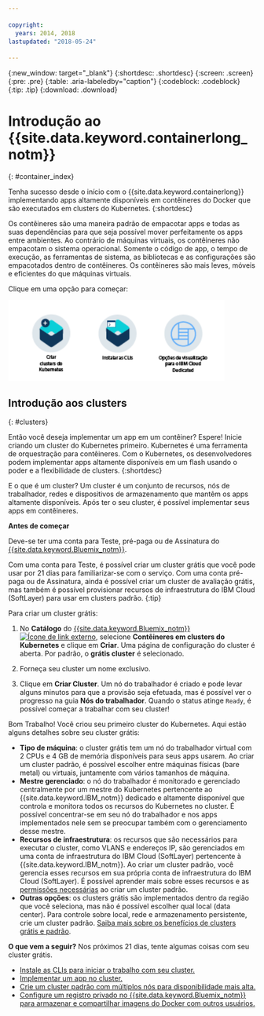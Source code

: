 ```yaml
---

copyright:
  years: 2014, 2018
lastupdated: "2018-05-24"

---
```


{:new_window: target="_blank"}
{:shortdesc: .shortdesc}
{:screen: .screen}
{:pre: .pre}
{:table: .aria-labeledby="caption"}
{:codeblock: .codeblock}
{:tip: .tip}
{:download: .download}



# Introdução ao {{site.data.keyword.containerlong_notm}}
{: #container_index}

Tenha sucesso desde o início com o {{site.data.keyword.containerlong}} implementando apps altamente disponíveis em contêineres do Docker que são executados em clusters do Kubernetes.
{:shortdesc}

Os contêineres são uma maneira padrão de empacotar apps e todas as suas dependências para que seja possível mover perfeitamente os apps entre ambientes. Ao contrário de máquinas virtuais, os contêineres não empacotam o sistema operacional. Somente o código de app, o tempo de execução, as ferramentas de sistema, as bibliotecas e as configurações são empacotados dentro de contêineres. Os contêineres são mais leves, móveis e eficientes do que máquinas virtuais.


Clique em uma opção para começar:

<img usemap="#home_map" border="0" class="image" id="image_ztx_crb_f1b" src="images/cs_public_dedicated_options.png" width="440" alt="Clique em um ícone para iniciar rapidamente com o{{site.data.keyword.containershort_notm}}. Com o {{site.data.keyword.Bluemix_dedicated_notm}}, clique neste ícone para ver suas opções." style="width:440px;" />
<map name="home_map" id="home_map">
<area href="#clusters" alt="Introdução aos clusters do Kubernetes em{{site.data.keyword.Bluemix_notm}}" title="Introdução aos clusters do Kubernetes em{{site.data.keyword.Bluemix_notm}}" shape="rect" coords="-7, -8, 108, 211" />
<area href="cs_cli_install.html" alt="Instalar as CLIs." title="Instalar as CLIs." shape="rect" coords="155, -1, 289, 210" />
<area href="cs_dedicated.html#dedicated_environment" alt="{{site.data.keyword.Bluemix_dedicated_notm}} ambiente de nuvem" title="{{site.data.keyword.Bluemix_notm}} ambiente de nuvem" shape="rect" coords="326, -10, 448, 218" />
</map>


## Introdução aos clusters
{: #clusters}

Então você deseja implementar um app em um contêiner? Espere! Inicie criando um cluster do Kubernetes primeiro. Kubernetes é uma ferramenta de orquestração para contêineres. Com o Kubernetes, os desenvolvedores podem implementar apps altamente disponíveis em um flash usando o poder e a flexibilidade de clusters.
{:shortdesc}

E o que é um cluster? Um cluster é um conjunto de recursos, nós de trabalhador, redes e dispositivos de armazenamento que mantêm os apps altamente disponíveis. Após ter o seu cluster, é possível implementar seus apps em contêineres.

**Antes de começar**

Deve-se ter uma conta para Teste, pré-paga ou de Assinatura do [{{site.data.keyword.Bluemix_notm}}](https://console.bluemix.net/registration/).

Com uma conta para Teste, é possível criar um cluster grátis que você pode usar por 21 dias para familiarizar-se com o serviço. Com uma conta pré-paga ou de Assinatura, ainda é possível criar um cluster de avaliação grátis, mas também é possível provisionar recursos de infraestrutura do IBM Cloud (SoftLayer) para usar em clusters padrão.
{:tip}

Para criar um cluster grátis:

1.  No **Catálogo** do [{{site.data.keyword.Bluemix_notm}} ![Ícone de link externo](../icons/launch-glyph.svg "Ícone de link externo")](https://console.bluemix.net/catalog/?category=containers), selecione **Contêineres em clusters do Kubernetes** e clique em **Criar**. Uma página de configuração do cluster é aberta. Por padrão, o **grátis cluster** é selecionado.

2. Forneça seu cluster um nome exclusivo.

3.  Clique em **Criar Cluster**. Um nó do trabalhador é criado e pode levar alguns minutos para que a provisão seja efetuada, mas é possível ver o progresso na guia **Nós do trabalhador**. Quando o status atinge `Ready`, é possível começar a trabalhar com seu cluster!

Bom Trabalho! Você criou seu primeiro cluster do Kubernetes. Aqui estão alguns detalhes sobre seu cluster grátis:

*   **Tipo de máquina**: o cluster grátis tem um nó do trabalhador virtual com 2 CPUs e 4 GB de memória disponíveis para seus apps usarem. Ao criar um cluster padrão, é possível escolher entre máquinas físicas (bare metal) ou virtuais, juntamente com vários tamanhos de máquina.
*   **Mestre gerenciado**: o nó do trabalhador é monitorado e gerenciado centralmente por um mestre do Kubernetes pertencente ao {{site.data.keyword.IBM_notm}} dedicado e altamente disponível que controla e monitora todos os recursos do Kubernetes no cluster. É possível concentrar-se em seu nó do trabalhador e nos apps implementados nele sem se preocupar também com o gerenciamento desse mestre.
*   **Recursos de infraestrutura**: os recursos que são necessários para executar o cluster, como VLANS e endereços IP, são gerenciados em uma conta de infraestrutura do IBM Cloud (SoftLayer) pertencente à {{site.data.keyword.IBM_notm}}. Ao criar um cluster padrão, você gerencia esses recursos em sua própria conta de infraestrutura do IBM Cloud (SoftLayer). É possível aprender mais sobre esses recursos e as [permissões necessárias](cs_users.html#infra_access) ao criar um cluster padrão.
*   **Outras opções**: os clusters grátis são implementados dentro da região que você seleciona, mas não é possível escolher qual local (data center). Para controle sobre local, rede e armazenamento persistente, crie um cluster padrão. [Saiba mais sobre os benefícios de clusters grátis e padrão](cs_why.html#cluster_types).


**O que vem a seguir?**
Nos próximos 21 dias, tente algumas coisas com seu cluster grátis.

* [Instale as CLIs para iniciar o trabalho com seu cluster.](cs_cli_install.html#cs_cli_install)
* [Implementar um app no cluster.](cs_app.html#app_cli)
* [Crie um cluster padrão com múltiplos
nós para disponibilidade mais alta.](cs_clusters.html#clusters_ui)
* [Configure um registro privado no {{site.data.keyword.Bluemix_notm}} para armazenar e compartilhar imagens do Docker com outros usuários.](/docs/services/Registry/index.html)
